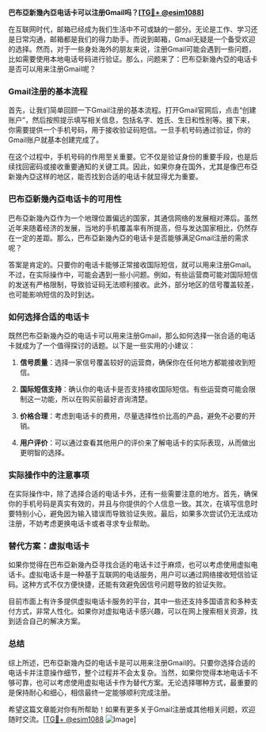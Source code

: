 **巴布亞新幾內亞电话卡可以注册Gmail吗？[[TG💪+ @esim1088](https://t.me/s/esim1088)]**

在互联网时代，邮箱已经成为我们生活中不可或缺的一部分。无论是工作、学习还是日常沟通，邮箱都是我们的得力助手。而说到邮箱，Gmail无疑是一个备受欢迎的选择。然而，对于一些身处海外的朋友来说，注册Gmail可能会遇到一些问题，比如需要使用本地电话号码进行验证。那么，问题来了：巴布亞新幾內亞的电话卡是否可以用来注册Gmail呢？

### Gmail注册的基本流程

首先，让我们简单回顾一下Gmail注册的基本流程。打开Gmail官网后，点击“创建账户”，然后按照提示填写相关信息，包括名字、姓氏、生日和性别等。接下来，你需要提供一个手机号码，用于接收验证码短信。一旦手机号码通过验证，你的Gmail账户就基本创建完成了。

在这个过程中，手机号码的作用至关重要。它不仅是验证身份的重要手段，也是后续找回密码或接收重要通知的关键工具。因此，如果你身在国外，尤其是像巴布亞新幾內亞这样的地区，能否找到合适的电话卡就显得尤为重要。

### 巴布亞新幾內亞电话卡的可用性

巴布亞新幾內亞作为一个地理位置偏远的国家，其通信网络的发展相对滞后。虽然近年来随着经济的发展，当地的手机覆盖率有所提高，但与发达国家相比，仍然存在一定的差距。那么，巴布亞新幾內亞的电话卡是否能够满足Gmail注册的需求呢？

答案是肯定的。只要你的电话卡能够正常接收国际短信，就可以用来注册Gmail。不过，在实际操作中，可能会遇到一些小问题。例如，有些运营商可能对国际短信的发送有严格限制，导致验证码无法顺利接收。此外，部分地区的信号覆盖较差，也可能影响短信的及时到达。

### 如何选择合适的电话卡

既然巴布亞新幾內亞的电话卡可以用来注册Gmail，那么如何选择一张合适的电话卡就成为了一个值得探讨的话题。以下是一些实用的小建议：

1. **信号质量**：选择一家信号覆盖较好的运营商，确保你在任何地方都能接收到短信。
   
2. **国际短信支持**：确认你的电话卡是否支持接收国际短信。有些运营商可能会限制这一功能，所以在购买前最好咨询清楚。

3. **价格合理**：考虑到电话卡的费用，尽量选择性价比高的产品，避免不必要的开销。

4. **用户评价**：可以通过查看其他用户的评价来了解电话卡的实际表现，从而做出更明智的选择。

### 实际操作中的注意事项

在实际操作中，除了选择合适的电话卡外，还有一些需要注意的地方。首先，确保你的手机号码是真实有效的，并且与你提供的个人信息一致。其次，在填写信息时要特别小心，避免因为输入错误而导致验证失败。最后，如果多次尝试仍无法成功注册，不妨考虑更换电话卡或者寻求专业帮助。

### 替代方案：虚拟电话卡

如果你觉得在巴布亞新幾內亞寻找合适的电话卡过于麻烦，也可以考虑使用虚拟电话卡。虚拟电话卡是一种基于互联网的电话服务，用户可以通过网络接收短信验证码。这种方式不仅方便快捷，还能有效避免因信号问题导致的验证失败。

目前市面上有许多提供虚拟电话卡服务的平台，其中一些还支持多国语言和多种支付方式，非常人性化。如果你对虚拟电话卡感兴趣，可以在网上搜索相关资源，找到适合自己的解决方案。

### 总结

综上所述，巴布亞新幾內亞的电话卡是可以用来注册Gmail的。只要你选择合适的电话卡并注意操作细节，整个过程并不会太复杂。当然，如果你觉得本地电话卡不够可靠，也可以考虑使用虚拟电话卡作为替代方案。无论选择哪种方式，最重要的是保持耐心和细心，相信最终一定能够顺利完成注册。

希望这篇文章能对你有所帮助！如果有更多关于Gmail注册或其他相关问题，欢迎随时交流。[[TG💪+ @esim1088](https://t.me/s/esim1088) ![Image](https://i.postimg.cc/4NQfJmqS/Snipaste-2025-05-13-00-14-12.png)]